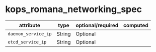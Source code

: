 # kops_romana_networking_spec

| attribute | type | optional/required | computed |
| --- | --- | --- | --- |
| `daemon_service_ip` | String | Optional |  |
| `etcd_service_ip` | String | Optional |  |
